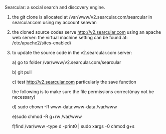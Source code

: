 Searcular: a social search and discovery engine.

1) the git clone is allocated at /var/www/v2.searcular.com/searcular in searcular.com using my account seawan

2) the cloned source codes serve http://v2.searcular.com using an apache web server:
    the virtual machine setting can be found at: 
    /etc/apache2/sites-enabled/

3) to update the source code in the v2.searcular.com server:

    a) go to folder /var/www/v2.searcular.com/searcular

    b) git pull 
    
    c) test http://v2.searcular.com particularly the save function

    the following is to make sure the file permissions correct(may not be necessary)

    d) sudo chown -R www-data:www-data /var/www 

    e)sudo chmod -R g+rw /var/www

    f)find /var/www -type d -print0 | sudo xargs -0 chmod g+s
    




     